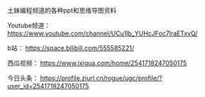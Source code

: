 土妹编程频道的各种ppt和思维导图资料

Youtube频道：
https://www.youtube.com/channel/UCu1lb_YUHcJFoc7lraETxvQ/

b站：
https://space.bilibili.com/555585221/

西瓜视频：
https://www.ixigua.com/home/2541718247050175

今日头条：
https://profile.zjurl.cn/rogue/ugc/profile/?user_id=2541718247050175
